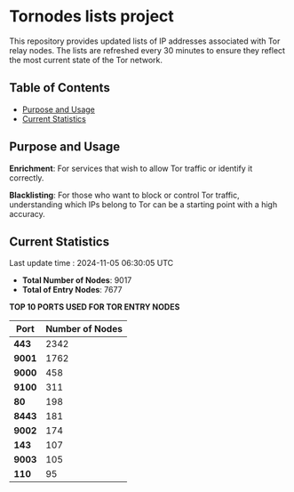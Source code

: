 # Tornodes lists project

This repository provides updated lists of IP addresses associated with Tor relay nodes. The lists are refreshed every 30 minutes to ensure they reflect the most current state of the Tor network.

## Table of Contents

- [Purpose and Usage](#purpose-and-usage)
- [Current Statistics](#current-statistics)


## Purpose and Usage

**Enrichment**: For services that wish to allow Tor traffic or identify it correctly.

**Blacklisting**: For those who want to block or control Tor traffic, understanding which IPs belong to Tor can be a starting point with a high accuracy.

## Current Statistics

Last update time : 2024-11-05 06:30:05 UTC

- **Total Number of Nodes**: 9017
- **Total of Entry Nodes**: 7677

**TOP 10 PORTS USED FOR TOR ENTRY NODES**

| **Port** | **Number of Nodes** |
|------|-----------------|
| **443**   | 2342  |
| **9001**   | 1762  |
| **9000**   | 458  |
| **9100**   | 311  |
| **80**   | 198  |
| **8443**   | 181  |
| **9002**   | 174  |
| **143**   | 107  |
| **9003**   | 105  |
| **110**   | 95  |

